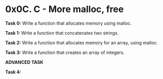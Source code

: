 # 0x0C. C - More malloc, free

**Task 0:** Write a function that allocates memory using malloc.

**Task 1:** Write a function that concatenates two strings.

**Task 2:** Write a function that allocates memory for an array, using malloc.

**Task 3:** Write a function that creates an array of integers.

**ADVANCED TASK**

**Task 4:** 

